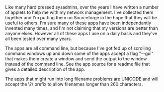 Like many hard pressed sysadmins, over the years I have written a number of applets to help me with my network management. I've collected them together and I'm putting them on Sourceforge in the hope that they will be useful to others. I'm sure many of these apps have been independantly invented many times, and I'm not claiming that my versions are better than anyone elses. However all of these apps I use on a daily basis and they've all been tested over many years.

The apps are all command line, but because I've got fed up of scrolling command windows up and down some of the apps accept a flag "--gui" that makes them create a window and send the output to the window instead of the command line. See the app source for a readme file that gives a detailed description of the app.

The apps that might run into long filename problems are UNICODE and will accept the \\?\ prefix to allow filenames longer than 260 characters.